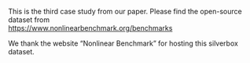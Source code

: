 This is the third case study from our paper. Please find the open-source dataset from  
https://www.nonlinearbenchmark.org/benchmarks

We thank the website “Nonlinear Benchmark” for hosting this silverbox dataset.
